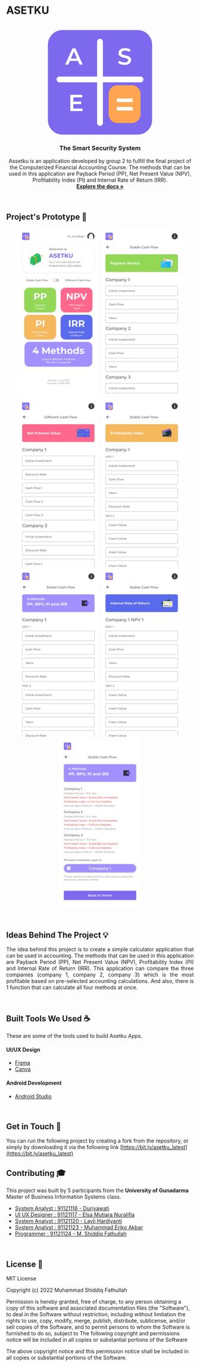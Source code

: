 # ASETKU
<!-- PROJECT LOGO -->
<p align="center">
  <br>
  <img  width="280px" src="https://raw.githubusercontent.com/mas-diq/ASETKU/master/Asetku.png" />
  <h3 align="center">The Smart Security System</h3>
  <p align="center">
    Assetku is an application developed by group 2 to fulfill the final project of the Computerized Financial Accounting Course. The methods that can be used in this application are Payback Period (PP), Net Present Value (NPV), Profitability Index (PI) and Internal Rate of Return (IRR).
    <br />
    <a href="https://github.com/mas-diq/ASETKU"><strong>Explore the docs »</strong></a>
  </p>
</p>
<br>

<!-- ABOUT THE PROJECT -->
## Project's Prototype :star2:
<p align="center">
<img width="220px" src="https://github.com/mas-diq/ASETKU/blob/master/SS_ASETKU_1.jpg"> 
<img width="220px" src="https://github.com/mas-diq/ASETKU/blob/master/SS_ASETKU_2.jpg"> 
<img width="220px" src="https://github.com/mas-diq/ASETKU/blob/master/SS_ASETKU_3.jpg"> 
<img width="220px" src="https://github.com/mas-diq/ASETKU/blob/master/SS_ASETKU_4.jpg"> 
<img width="220px" src="https://github.com/mas-diq/ASETKU/blob/master/SS_ASETKU_5.jpg"> 
<img width="220px" src="https://github.com/mas-diq/ASETKU/blob/master/SS_ASETKU_6.jpg"> 
<img width="220px" src="https://github.com/mas-diq/ASETKU/blob/master/SS_ASETKU_7.jpg"> 
</p>
<br>

<!-- ABOUT THE PROJECT -->
## Ideas Behind The Project :bulb:
<p align="justify">
The idea behind this project is to create a simple calculator application that can be used in accounting. The methods that can be used in this application are Payback Period (PP), Net Present Value (NPV), Profitability Index (PI) and Internal Rate of Return (IRR). This application can compare the three companies (company 1, company 2, company 3) which is the most profitable based on pre-selected accounting calculations. And also, there is 1 function that can calculate all four methods at once. 
</p>
<br>

## Built Tools We Used :coffee:
These are some of the tools used to build Asetku Apps.
#### UI/UX Design
* [Figma](https://www.figma.com/)
* [Canva](https://www.canva.com/)
#### Android Development
* [Android Studio](https://developer.android.com/studio)
<br>

## Get in Touch :dizzy:
You can run the following project by creating a fork from the repository, or simply by downloading it via the following link [https://bit.ly/asetku_latest](https://bit.ly/asetku_latest)
<br>

## Contributing :mortar_board:
This project was built by 5 participants from the **University of Gunadarma** Master of Business Information Systems class.
* [System Analyst : 91121116 - Duriyawati](https://www.linkedin.com/in/duriyawati-riri/)
* [UI UX Designer : 91121117 - Elsa Mutiara Nuralifia](https://www.linkedin.com/in/elsamutiaranuralifia/)
* [System Analyst : 91121120 - Layli Hardiyanti](https://www.linkedin.com/in/layli-hardiyanti/)
* [System Analyst : 91121123 - Muhammad Eriko Akbar](https://www.linkedin.com/in/merikbar/)
* [Programmer : 91121124 - M. Shiddiq Fathullah](https://www.linkedin.com/in/muhammad-shiddiq-f/)
<br>

<!-- LICENSE -->
## License :page_facing_up:
MIT License

Copyright (c) 2022 Muhammad Shiddiq Fathullah

Permission is hereby granted, free of charge, to any person obtaining a copy of this software and associated documentation files (the "Software"), to deal in the Software without restriction, including without limitation the rights to use, copy, modify, merge, publish, distribute, sublicense, and/or sell copies of the Software, and to permit persons to whom the Software is furnished to do so, subject to The following copyright and permissions notice will be included in all copies or substantial portions of the Software

The above copyright notice and this permission notice shall be included in all copies or substantial portions of the Software.
